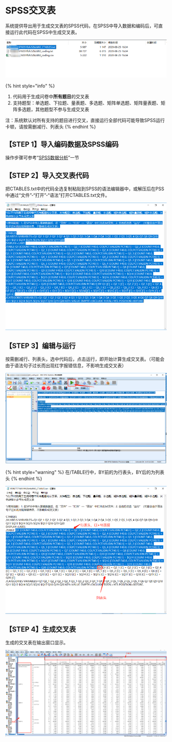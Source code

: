 # SPSS交叉表

系统提供导出用于生成交叉表的SPSS代码，在SPSS中导入数据和编码后，可直接运行此代码在SPSS中生成交叉表。

![导出编码数据-交叉表](<../../.gitbook/assets/image (508).png>)

{% hint style="info" %}
1. 代码用于生成问卷中**所有题目**的交叉表
2. 支持题型：单选题、下拉题、量表题、多选题、矩阵单选题、矩阵量表题、矩阵多选题，其他题型不参与生成交叉表

注：系统默认对所有支持的题目进行交叉，直接运行全部代码可能导致SPSS运行卡顿，请按需删减行、列表头
{% endhint %}

## 【STEP 1】导入编码数据及SPSS编码

操作步骤可参考“[SPSS数据分析](spss-shu-ju-fen-xi.md)”一节

## 【STEP 2】导入交叉表代码

把CTABLES.txt中的代码全选复制粘贴到SPSS的语法编辑器中，或解压后在PSS中通过“文件”-“打开”-“语法”打开CTABLES.txt文件。

![CTABLES.txt中的代码](<../../.gitbook/assets/image (366).png>)

## 【STEP 3】编辑与运行

按需删减行、列表头，选中代码后，点击运行，即开始计算生成交叉表。（可能会由于语法句子过长而出现红字报错信息，不影响生成交叉表）

![运行交叉表代码](<../../.gitbook/assets/image (349).png>)

{% hint style="warning" %}
在/TABLE行中，BY前的为行表头，BY后的为列表头
{% endhint %}

![行、列表头示例](<../../.gitbook/assets/image (50).png>)

## 【STEP 4】生成交叉表

生成的交叉表在输出窗口显示。

![生成交叉表](<../../.gitbook/assets/image (583).png>)

